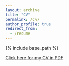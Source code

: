 ```yaml
---
layout: archive
title: "CV"
permalink: /cv/
author_profile: true
redirect_from:
  - /resume
---
```


{% include base_path %}

[Click here for my CV in PDF](/files/levinson-curriculum-vitae-2020.pdf)
